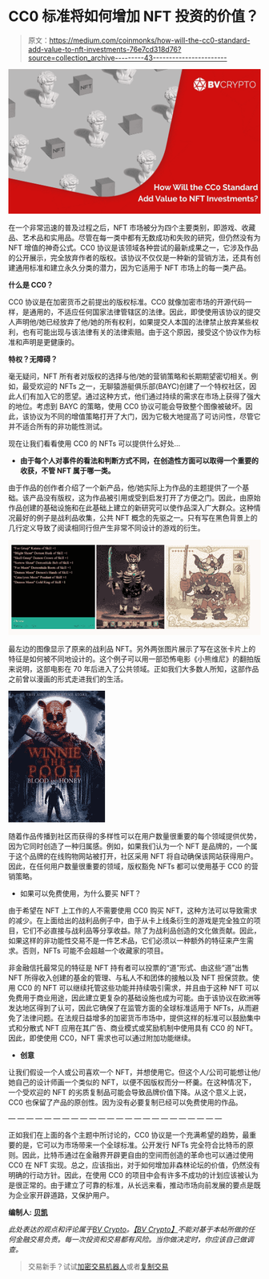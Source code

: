 # CC0 标准将如何增加 NFT 投资的价值？

> 原文：<https://medium.com/coinmonks/how-will-the-cc0-standard-add-value-to-nft-investments-76e7cd318d76?source=collection_archive---------43----------------------->

![](img/4546e8e6b190b05528323b1c25eaee1c.png)

在一个非常迅速的普及过程之后，NFT 市场被分为四个主要类别，即游戏、收藏品、艺术品和实用品。尽管在每一类中都有无数成功和失败的研究，但仍然没有为 NFT 增值的神奇公式。CC0 协议是该领域各种尝试的最新成果之一，它涉及作品的公开展示，完全放弃作者的版权。该协议不仅仅是一种新的营销方法，还具有创建通用标准和建立永久分类的潜力，因为它适用于 NFT 市场上的每一类产品。

**什么是 CC0？**

CC0 协议是在加密货币之前提出的版权标准。CC0 就像加密市场的开源代码一样，是通用的，不适应任何国家法律管辖区的法律。因此，即使使用该协议的提交人声明他/她已经放弃了他/她的所有权利，如果提交人本国的法律禁止放弃某些权利，也有可能出现与该法律有关的法律索赔。由于这个原因，接受这个协议作为标准和声明是更健康的。

**特权？无障碍？**

毫无疑问，NFT 所有者对版权的选择与他/她的营销策略和长期期望密切相关。例如，最受欢迎的 NFTs 之一，无聊猿游艇俱乐部(BAYC)创建了一个特权社区，因此人们有加入它的愿望。通过这种方式，他们通过持续的需求在市场上获得了强大的地位。考虑到 BAYC 的策略，使用 CC0 协议可能会导致整个图像被破坏。因此，该协议为不同的增值策略打开了大门，因为它极大地提高了可访问性，尽管它并不适合所有的非功能性测试。

现在让我们看看使用 CC0 的 NFTs 可以提供什么好处…

*   **由于每个人对事件的看法和判断方式不同，在创造性方面可以取得一个重要的收获，不管 NFT 属于哪一类。**

由于作品的创作者介绍了一个新产品，他/她实际上为作品的主题提供了一个基础。该产品没有版权，这为作品被引用或受到启发打开了方便之门。因此，由原始作品创建的基础设施和在此基础上建立的新研究可以使作品深入广大群众。这种情况最好的例子是战利品收集，公共 NFT 概念的先驱之一。只有写在黑色背景上的几行定义导致了阅读相同行但产生非常不同设计的游戏的衍生。

![](img/974bb0e510a987df3e5223bb93d4b5ef.png)

最左边的图像显示了原来的战利品 NFT。另外两张图片展示了写在这张卡片上的特征是如何被不同地设计的。这个例子可以用一部恐怖电影《小熊维尼》的翻拍版来说明，这部电影在 70 年后进入了公共领域。正如我们大多数人所知，这部作品之前曾以漫画的形式走进我们的生活。

![](img/336cffb899dff0a14f887ee0fdfcde1f.png)

随着作品传播到社区而获得的多样性可以在用户数量很重要的每个领域提供优势，因为它同时创造了一种归属感。例如，如果我们认为一个 NFT 是品牌的，一个属于这个品牌的在线购物网站被打开，社区采用 NFT 将自动确保该网站获得用户。因此，在任何用户数量很重要的领域，版权豁免 NFTs 都可以使用基于 CC0 的营销策略。

*   如果可以免费使用，为什么要买 NFT？

由于希望在 NFT 上工作的人不需要使用 CC0 购买 NFT，这种方法可以导致需求的减少。在上面给出的战利品例子中，由于从卡上线条衍生的游戏是完全独立的项目，它们不必直接与战利品等分享收益。除了为战利品创造的文化做贡献。因此，如果这样的非功能性交易不是一件艺术品，它们必须以一种额外的特征来产生需求。否则，NFTs 可能不会超越一个收藏家的项目。

非金融信托最常见的特征是 NFT 持有者可以投票的“道”形式、由这些“道”出售 NFT 所得收入创建的基金的管理、与私人不和团体的接触以及 NFT 担保贷款。使用 CC0 的 NFT 可以继续托管这些功能并持续吸引需求，并且由于这种 NFT 可以免费用于商业用途，因此建立更复杂的基础设施也成为可能。由于该协议在欧洲等发达地区得到了认可，因此它确保了在监管方面的全球标准适用于 NFTs，从而避免了法律问题。在法规日益增多的加密货币市场中，提供这样的标准可以鼓励集中式和分散式 NFT 应用在其广告、商业模式或奖励机制中使用具有 CC0 的 NFT。因此，即使使用 CC0，NFT 需求也可以通过附加功能继续。

*   **创意**

让我们假设一个人或公司喜欢一个 NFT，并想使用它。但这个人/公司可能想让他/她自己的设计师画一个类似的 NFT，以便不因版权而分一杯羹。在这种情况下，一个受欢迎的 NFT 的劣质复制品可能会导致品牌价值下降。从这个意义上说，CC0 也保留了产品的原创性。因为没有必要复制已经可以免费使用的作品。

— — — — — — — — — — — — — — — — — — — — — — — —

正如我们在上面的各个主题中所讨论的，CC0 协议是一个充满希望的趋势，最重要的是，它可以为市场带来一个全球标准。公开发行 NFTs 完全符合比特币的原则。因此，比特币通过在金融界开辟更自由的空间而创造的革命也可以通过使用 CC0 在 NFT 实现。总之，应该指出，对于如何增加非森林论坛的价值，仍然没有明确的行动方针。因此，在使用 CC0 的项目中会有许多不成功的计划应该被认为是很正常的。由于建立了可靠的标准，从长远来看，推动市场向前发展的要点是既为企业家开辟道路，又保护用户。

**编制人:** [**贝凯**](https://twitter.com/AybeyBerkay)

*此处表达的观点和评论属于*[*BV Crypto*](https://bvdigital.io/en/)*。*[*【BV Crypto】*](https://bvdigital.io/en/)*不能对基于本帖所做的任何金融交易负责。每一次投资和交易都有风险。当你做决定时，你应该自己做调查。*

> 交易新手？试试[加密交易机器人](/coinmonks/crypto-trading-bot-c2ffce8acb2a)或者[复制交易](/coinmonks/top-10-crypto-copy-trading-platforms-for-beginners-d0c37c7d698c)